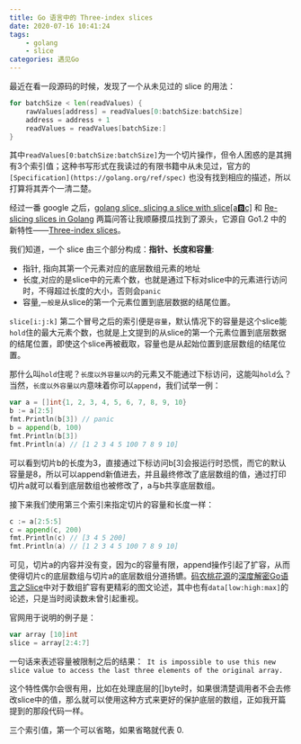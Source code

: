 ```yaml
---
title: Go 语言中的 Three-index slices
date: 2020-07-16 10:41:24
tags: 
    - golang
    - slice
categories: 遇见Go
---
```


最近在看一段源码的时候，发现了一个从未见过的 slice 的用法：

```go
for batchSize < len(readValues) {
    rawValues[address] = readValues[0:batchSize:batchSize]
    address = address + 1
    readValues = readValues[batchSize:]
}
```

其中`readValues[0:batchSize:batchSize]`为一个切片操作，但令人困惑的是其拥有3个索引值；这种书写形式在我读过的有限书籍中从未见过，官方的 `[Specification](https://golang.org/ref/spec)` 也没有找到相应的描述，所以打算将其弄个一清二楚。

经过一番 google 之后，[golang slice, slicing a slice with slice[a:b:c]](https://stackoverflow.com/questions/27938177/golang-slice-slicing-a-slice-with-sliceabc) 和 [Re-slicing slices in Golang](https://stackoverflow.com/questions/12768744/re-slicing-slices-in-golang) 两篇问答让我顺藤摸瓜找到了源头，它源自 Go1.2 中的新特性——[Three-index slices](https://tip.golang.org/doc/go1.2#three_index)。

我们知道，一个 slice 由三个部分构成：**指针、长度和容量**:

- 指针, 指向其第一个元素对应的底层数组元素的地址
- 长度,对应的是slice中的元素个数，也就是通过下标对slice中的元素进行访问时，不得超过长度的大小，否则会`panic`
- 容量,`一般是`从slice的第一个元素位置到底层数据的结尾位置。

`slice[i:j:k]` 第二个冒号之后的索引便是`容量`，默认情况下的容量是这个slice能`hold`住的最大元素个数，也就是上文提到的从slice的第一个元素位置到底层数据的结尾位置，即使这个slice再被截取，容量也是从起始位置到底层数组的结尾位置。

那什么叫`hold`住呢？`长度以外容量以内`的元素又不能通过下标访问，这能叫`hold`么？当然，`长度以外容量以内`意味着你可以`append`，我们试举一例：

```go
var a = []int{1, 2, 3, 4, 5, 6, 7, 8, 9, 10}
b := a[2:5]
fmt.Println(b[3]) // panic
b = append(b, 100)
fmt.Println(b[3])
fmt.Println(a) // [1 2 3 4 5 100 7 8 9 10]
```

可以看到切片b的长度为3，直接通过下标访问b[3]会报运行时恐慌，而它的默认容量是8，所以可以append新值进去，并且最终修改了底层数组的值，通过打印切片a就可以看到底层数组也被修改了，a与b共享底层数组。

接下来我们使用第三个索引来指定切片的容量和长度一样：

```go
c := a[2:5:5]
c = append(c, 200)
fmt.Println(c) // [3 4 5 200]
fmt.Println(a) // [1 2 3 4 5 100 7 8 9 10]
```

可见，切片a的内容并没有变，因为c的容量有限，append操作引起了扩容，从而使得切片c的底层数组与切片a的底层数组分道扬镳。[码农桃花源](https://qcrao.com/)的[深度解密Go语言之Slice](https://www.cnblogs.com/qcrao-2018/p/10631989.html)中对于数组扩容有更精彩的图文论述，其中也有`data[low:high:max]`的论述，只是当时阅读数未曾引起重视。

官网用于说明的例子是：

```go
var array [10]int
slice = array[2:4:7]
```

一句话来表述容量被限制之后的结果：` It is impossible to use this new slice value to access the last three elements of the original array.` 

这个特性偶尔会很有用，比如在处理底层的[]byte时，如果很清楚调用者不会去修改slice中的值，那么就可以使用这种方式来更好的保护底层的数组，正如我开篇提到的那段代码一样。

三个索引值，第一个可以省略，如果省略就代表 0.

